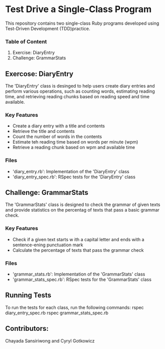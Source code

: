 # Test Drive a Single-Class Program 
This repository contains two single-class Ruby programs developed using Test-Driven Development (TDD)practice.

### Table of Content
1. Exercise: DiaryEntry
2. Challenge: GrammarStats

## Exercose: DiaryEntry
The 'DiaryEntry' class is desinged to help users create diary entries and perform various operations, such as counting words, 
estimating reading time, and retrieving reading chunks based on reading speed and time available.

### Key Features
- Create a diary entry with a title and contents
- Retrieve the title and contents
- Count the number of words in the contents
- Estimate teh reading time based on words per minute (wpm)
- Retrieve a reading chunk based on wpm and available time

### Files
- 'diary_entry.rb': Implementation of the 'DiaryEntry' class
- 'diary_entry_spec.rb': RSpec tests for the 'DiaryEntry' class

## Challenge: GrammarStats
The 'GrammarStats' class is designed to check the grammar of given texts and provide statistics on the percentag of texts
that pass a basic grammar check.

### Key Features
- Check if a given text starts w ith a capital letter and ends with a sentence-ening punctuation mark
- Calculate the percentage of texts that pass the grammar check

### Files
- 'grammar_stats.rb': Implementation of the 'GrammarStats' class
- 'grammar_stats_spec.rb': RSpec tests for the 'GrammarStats' class

## Running Tests
To run the tests for each class, run the following commands:
rspec diary_entry_spec.rb
rspec grammar_stats_spec.rb

## Contributors:
Chayada Sansiriwong and Cyryl Gotkowicz
